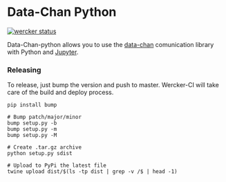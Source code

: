 # Data-Chan Python

[![wercker status](https://app.wercker.com/status/1fb1f6cc68959c13ef6b477ce7abefff/s/master "wercker status")](https://app.wercker.com/project/byKey/1fb1f6cc68959c13ef6b477ce7abefff)

Data-Chan-python allows you to use the [data-chan](https://github.com/neroreflex/data-chan) comunication library with Python and [Jupyter](http://jupyter.org/).

### Releasing

To release, just bump the version and push to master. Wercker-CI will take care of the build and deploy process.

``` shell
pip install bump

# Bump patch/major/minor
bump setup.py -b
bump setup.py -m
bump setup.py -M

# Create .tar.gz archive
python setup.py sdist

# Upload to PyPi the latest file
twine upload dist/$(ls -tp dist | grep -v /$ | head -1)
```
